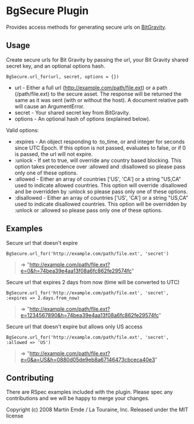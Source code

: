 BgSecure Plugin
===============

Provides access methods for generating secure urls on [BitGravity](http://bitgravity.com).


Usage
-----

Create secure urls for Bit Gravity by passing the url, your Bit Gravity shared secret key, and an optional options hash.

    BgSecure.url_for(url, secret, options = {})

* url - Either a full url (http://example.com/path/file.ext) or a path (/path/file.ext) to the secure asset. The response will be returned the same as it was sent (with or without the host). A document relative path will cause an ArgumentError.
* secret - Your shared secret key from BitGravity.
* options - An optional hash of options (explained below).

Valid options:

* :expires - An object responding to :to_time, or and integer for seconds since UTC Epoch. If this option is not passed, evaluates to false, or if 0 is passed, the url will not expire.
* :unlock - If set to true, will override any country based blocking. This option takes precedence over :allowed and :disallowed so please pass only one of these options.
* :allowed - Either an array of countries ['US', 'CA'] or a string "US,CA" used to indicate allowed countries. This option will override :disallowed and be overridden by :unlock so please pass only one of these options.
* :disallowed - Either an array of countries ['US', 'CA'] or a string "US,CA" used to indicate disallowed countries. This option will be overridden by :unlock or :allowed so please pass only one of these options.

Examples
--------

Secure url that doesn't expire

    BgSecure.url_for('http://example.com/path/file.ext', 'secret')

> => "http://example.com/path/file.ext?e=0&h=74bea39e4aa13f08a6fc862fe29574fc"

Secure url that expires 2 days from now (time will be converted to UTC)

    BgSecure.url_for('http://example.com/path/file.ext', 'secret', :expires => 2.days.from_now)

> => "http://example.com/path/file.ext?e=1234567890&h=74bea39e4aa13f08a6fc862fe29574fc"

Secure url that doesn't expire but allows only US access

    BgSecure.url_for('http://example.com/path/file.ext', 'secret', :allowed => 'US')

> => "http://example.com/path/file.ext?e=0&a=US&h=0880d05de9eb8a67146473cbceca40e3"


Contributing
------------

There are RSpec examples included with the plugin. Please spec any contributions and we will be happy to merge your changes.


Copyright (c) 2008 Martin Emde / La Touraine, Inc.
Released under the MIT license

